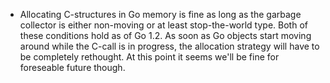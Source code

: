 * Allocating C-structures in Go memory is fine as long as the garbage collector is either non-moving or at least stop-the-world type. Both of these conditions hold as of Go 1.2. As soon as Go objects start moving around while the C-call is in progress, the allocation strategy will have to be completely rethought. At this point it seems we'll be fine for foreseable future though.